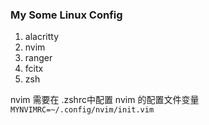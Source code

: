 ### My Some Linux Config
1. alacritty
2. nvim
3. ranger
4. fcitx
5. zsh


nvim 需要在 .zshrc中配置 nvim 的配置文件变量
` MYNVIMRC=~/.config/nvim/init.vim`

